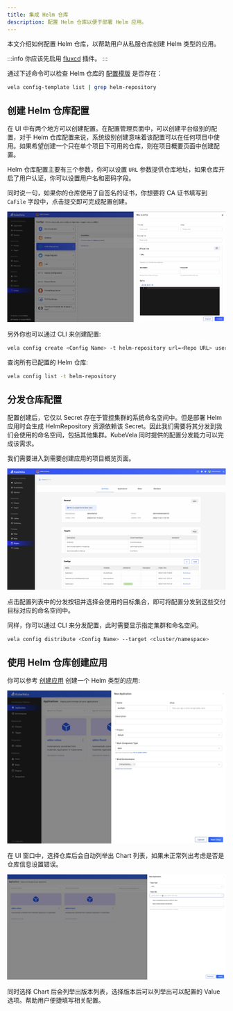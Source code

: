 ```yaml
---
title: 集成 Helm 仓库
description: 配置 Helm 仓库以便于部署 Helm 应用。
---
```


本文介绍如何配置 Helm 仓库，以帮助用户从私服仓库创建 Helm 类型的应用。

:::info
你应该先启用 [fluxcd](../../../reference/addons/fluxcd.md) 插件。
:::

通过下述命令可以检查 Helm 仓库的 [配置模版](./config-template.md) 是否存在：

```bash
vela config-template list | grep helm-repository
```

## 创建 Helm 仓库配置

在 UI 中有两个地方可以创建配置。在配置管理页面中，可以创建平台级别的配置，对于 Helm 仓库配置来说，系统级别创建意味着该配置可以在任何项目中使用。如果希望创建一个只在单个项目下可用的仓库，则在项目概要页面中创建配置。

Helm 仓库配置主要有三个参数，你可以设置 `URL` 参数提供仓库地址，如果仓库开启了用户认证，你可以设置用户名和密码字段。

同时说一句，如果你的仓库使用了自签名的证书，你想要将 CA 证书填写到 `CaFile` 字段中，点击提交即可完成配置创建。

![config](../../../../../../../docs/resources/kubevela-net/images/1.6/create-config.jpg)

另外你也可以通过 CLI 来创建配置:

```bash
vela config create <Config Name> -t helm-repository url=<Repo URL> username=<Username> password=<password>
```

查询所有已配置的 Helm 仓库:

```bash
vela config list -t helm-repository
```

## 分发仓库配置

配置创建后，它仅以 Secret 存在于管控集群的系统命名空间中。但是部署 Helm 应用时会生成 HelmRepository 资源依赖该 Secret。因此我们需要将其分发到我们会使用的命名空间，包括其他集群。KubeVela 同时提供的配置分发能力可以完成该需求。

我们需要进入到需要创建应用的项目概览页面。

![project summary](../../../../../../../docs/resources/kubevela-net/images/1.6/project-summary.jpg)

点击配置列表中的分发按钮并选择会使用的目标集合，即可将配置分发到这些交付目标对应的命名空间中。

同样，你可以通过 CLI 来分发配置，此时需要显示指定集群和命名空间。

```bash
vela config distribute <Config Name> --target <cluster/namespace>
```

## 使用 Helm 仓库创建应用

你可以参考 [创建应用](../application/create-application.md) 创建一个 Helm 类型的应用:

![helm-type-app](../../../resources/new-helm-type-app.jpg)

在 UI 窗口中，选择仓库后会自动列举出 Chart 列表，如果未正常列出考虑是否是仓库信息设置错误。

![helm-app](../../../resources/helm-app.jpg)

同时选择 Chart 后会列举出版本列表，选择版本后可以列举出可以配置的 Value 选项。帮助用户便捷填写相关配置。
